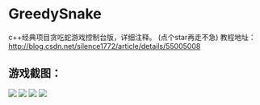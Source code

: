 ﻿# GreedySnake
c++经典项目贪吃蛇游戏控制台版，详细注释。
(点个star再走不急)
教程地址：http://blog.csdn.net/silence1772/article/details/55005008

## 游戏截图：
![](https://github.com/silence1772/GreedySnake/raw/master/shot01.jpg)
![](https://github.com/silence1772/GreedySnake/raw/master/shot02.jpg)
![](https://github.com/silence1772/GreedySnake/raw/master/shot03.gif)
![](https://github.com/silence1772/GreedySnake/raw/master/shot04.gif)
